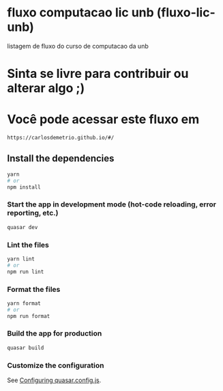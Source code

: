 # fluxo computacao lic unb (fluxo-lic-unb)

listagem de fluxo do curso de computacao da unb

# Sinta se livre para contribuir ou alterar algo ;)

# Você pode acessar este fluxo em
```
https://carlosdemetrio.github.io/#/
```


## Install the dependencies
```bash
yarn
# or
npm install
```

### Start the app in development mode (hot-code reloading, error reporting, etc.)
```bash
quasar dev
```


### Lint the files
```bash
yarn lint
# or
npm run lint
```


### Format the files
```bash
yarn format
# or
npm run format
```



### Build the app for production
```bash
quasar build
```

### Customize the configuration
See [Configuring quasar.config.js](https://v2.quasar.dev/quasar-cli-webpack/quasar-config-js).

